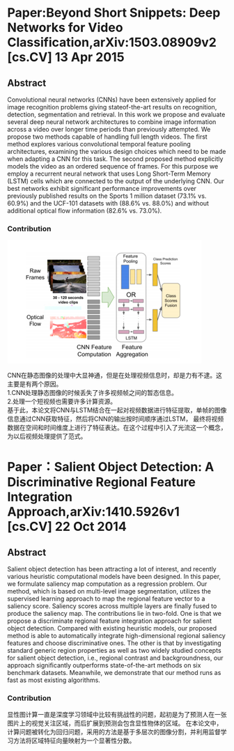# Paper:Beyond Short Snippets: Deep Networks for Video Classification,arXiv:1503.08909v2 [cs.CV] 13 Apr 2015

## Abstract

Convolutional neural networks (CNNs) have been extensively applied for image recognition problems giving stateof-the-art results on recognition, detection, segmentation
and retrieval. In this work we propose and evaluate several
deep neural network architectures to combine image information across a video over longer time periods than previously attempted. We propose two methods capable of handling full length videos. The first method explores various
convolutional temporal feature pooling architectures, examining the various design choices which need to be made
when adapting a CNN for this task. The second proposed
method explicitly models the video as an ordered sequence
of frames. For this purpose we employ a recurrent neural
network that uses Long Short-Term Memory (LSTM) cells
which are connected to the output of the underlying CNN.
Our best networks exhibit significant performance improvements over previously published results on the Sports 1 million dataset (73.1% vs. 60.9%) and the UCF-101 datasets
with (88.6% vs. 88.0%) and without additional optical flow
information (82.6% vs. 73.0%).

### Contribution
![image](image/1.png)


CNN在静态图像的处理中大显神通，但是在处理视频信息时，却是力有不逮。这主要是有两个原因。\
1.CNN处理静态图像的时候丢失了许多视频帧之间的暂态信息。\
2.处理一个短视频也需要许多计算资源。\
基于此，本论文将CNN与LSTM结合在一起对视频数据进行特征提取，单帧的图像信息通过CNN获取特征，然后将CNN的输出按时间顺序通过LSTM，
最终将视频数据在空间和时间维度上进行了特征表达。在这个过程中引入了光流这一个概念，为以后视频处理提供了范式。

# Paper：Salient Object Detection: A Discriminative Regional Feature Integration Approach,arXiv:1410.5926v1 [cs.CV] 22 Oct 2014

## Abstract

Salient object detection has been attracting a lot of interest, and recently various heuristic computational models have
been designed. In this paper, we formulate saliency map computation as a regression problem. Our method, which is based
on multi-level image segmentation, utilizes the supervised learning approach to map the regional feature vector to a saliency
score. Saliency scores across multiple layers are finally fused to produce the saliency map. The contributions lie in two-fold.
One is that we propose a discriminate regional feature integration approach for salient object detection. Compared with existing
heuristic models, our proposed method is able to automatically integrate high-dimensional regional saliency features and choose
discriminative ones. The other is that by investigating standard generic region properties as well as two widely studied concepts
for salient object detection, i.e., regional contrast and backgroundness, our approach significantly outperforms state-of-the-art
methods on six benchmark datasets. Meanwhile, we demonstrate that our method runs as fast as most existing algorithms.

### Contribution

显性图计算一直是深度学习领域中比较有挑战性的问题，起初是为了预测人在一张图片上的视觉关注区域，而后扩展到预测会包含显性物体的区域。
在本论文中，计算问题被转化为回归问题，采用的方法是基于多层次的图像分割，并利用监督学习方法将区域特征向量映射为一个显著性分数。

